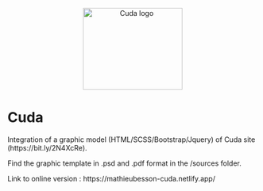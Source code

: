 <p align="center">
  <a href="https://mathieu-be-cuda.netlify.app/">
    <img src="https://mathieu-be-cuda.netlify.app/img/cuda-black.svg" alt="Cuda logo" width="200" height="165">
  </a>
</p>

# Cuda
<p>Integration of a graphic model (HTML/SCSS/Bootstrap/Jquery) of Cuda site (https://bit.ly/2N4XcRe).</p>
<p>Find the graphic template in .psd and .pdf format in the /sources folder.</p>
<p>Link to online version : https://mathieubesson-cuda.netlify.app/</p>
